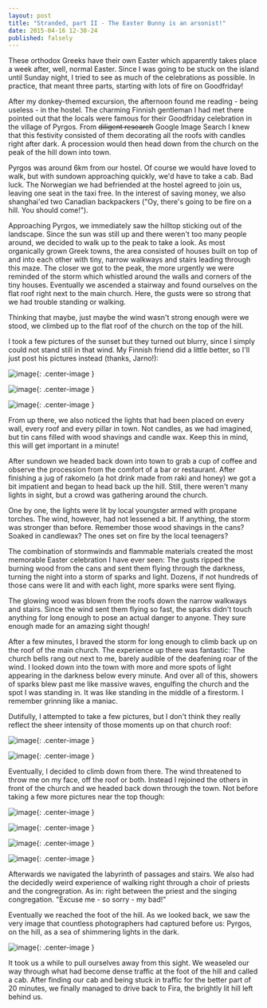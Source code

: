 ```yaml
---
layout: post
title: "Stranded, part II - The Easter Bunny is an arsonist!"
date: 2015-04-16 12-30-24
published: falsely
---
```


These orthodox Greeks have their own Easter which apparently takes place a week after, well, normal Easter. Since I was going to be stuck on the island until Sunday night, I tried to see as much of the celebrations as possible. In practice, that meant three parts, starting with lots of fire on Goodfriday!

After my donkey-themed excursion, the afternoon found me reading - being useless - in the hostel. The charming Finnish gentleman I had met there pointed out that the locals were famous for their Goodfriday celebration in the village of Pyrgos. From ~~diligent research~~ Google Image Search I knew that this festivity consisted of them decorating all the roofs with candles right after dark. A procession would then head down from the church on the peak of the hill down into town.

Pyrgos was around 6km from our hostel. Of course we would have loved to walk, but with sundown approaching quickly, we'd have to take a cab. Bad luck. The Norwegian we had befriended at the hostel agreed to join us, leaving one seat in the taxi free. In the interest of saving money, we also shanghai'ed two Canadian backpackers ("Oy, there's going to be fire on a hill. You should come!").

Approaching Pyrgos, we immediately saw the hilltop sticking out of the landscape. Since the sun was still up and there weren't too many people around, we decided to walk up to the peak to take a look. As most organically grown Greek towns, the area consisted of houses built on top of and into each other with tiny, narrow walkways and stairs leading through this maze. The closer we got to the peak, the more urgently we were reminded of the storm which whistled around the walls and corners of the tiny houses. Eventually we ascended a stairway and found ourselves on the flat roof right next to the main church. Here, the gusts were so strong that we had trouble standing or walking.

Thinking that maybe, just maybe the wind wasn't strong enough were we stood, we climbed up to the flat roof of the church on the top of the hill.

I took a few pictures of the sunset but they turned out blurry, since I simply could not stand still in that wind. My Finnish friend did a little better, so I'll just post his pictures instead (thanks, Jarno!):

![image](http://escapingsloth.com/pics/P4100112_scaled.JPG){: .center-image }

![image](http://escapingsloth.com/pics/P4100107_scaled.JPG){: .center-image }

![image](http://escapingsloth.com/pics/IMG_20150410_193452_scaled.jpg){: .center-image }

From up there, we also noticed the lights that had been placed on every wall, every roof and every pillar in town. Not candles, as we had imagined, but tin cans filled with wood shavings and candle wax. Keep this in mind, this will get important in a minute!

After sundown we headed back down into town to grab a cup of coffee and observe the procession from the comfort of a bar or restaurant. After finishing a jug of rakomelo (a hot drink made from raki and honey) we got a bit impatient and began to head back up the hill. Still, there weren't many lights in sight, but a crowd was gathering around the church. 

One by one, the lights were lit by local youngster armed with propane torches. The wind, however, had not lessened a bit. If anything, the storm was stronger than before. Remember those wood shavings in the cans? Soaked in candlewax? The ones set on fire by the local teenagers?

The combination of stormwinds and flammable materials created the most memorable Easter celebration I have ever seen: The gusts ripped the burning wood from the cans and sent them flying through the darkness, turning the night into a storm of sparks and light. Dozens, if not hundreds of those cans were lit and with each light, more sparks were sent flying.

The glowing wood was blown from the roofs down the narrow walkways and stairs. Since the wind sent them flying so fast, the sparks didn't touch anything for long enough to pose an actual danger to anyone. They sure enough made for an amazing sight though!

After a few minutes, I braved the storm for long enough to climb back up on the roof of the main church. The experience up there was fantastic: The church bells rang out next to me, barely audible of the deafening roar of the wind. I looked down into the town with more and more spots of light appearing in the darkness below every minute. And over all of this, showers of sparks blew past me like massive waves, engulfing the church and the spot I was standing in. It was like standing in the middle of a firestorm. I remember grinning like a maniac.

Dutifully, I attempted to take a few pictures, but I don't think they really reflect the sheer intensity of those moments up on that church roof:

![image](http://escapingsloth.com/pics/IMG_20150410_205155_scaled.jpg){: .center-image }

![image](http://escapingsloth.com/pics/IMG_20150410_205211_scaled.jpg){: .center-image }


Eventually, I decided to climb down from there. The wind threatened to throw me on my face, off the roof or both. Instead I rejoined the others in front of the church and we headed back down through the town. Not before taking a few more pictures near the top though:

![image](http://escapingsloth.com/pics/P4100110_scaled.JPG){: .center-image }

![image](http://escapingsloth.com/pics/IMG_20150410_210602_scaled.jpg){: .center-image }

![image](http://escapingsloth.com/pics/P4100094_scaled.JPG){: .center-image }

![image](http://escapingsloth.com/pics/P4100109_scaled.JPG){: .center-image }

Afterwards we navigated the labyrinth of passages and stairs. We also had the decidedly weird experience of walking right through a choir of priests and the congregration. As in: right between the priest and the singing congregation. "Excuse me - so sorry - my bad!"

Eventually we reached the foot of the hill. As we looked back, we saw the very image that countless photographers had captured before us: Pyrgos, on the hill, as a sea of shimmering lights in the dark.

![image](http://escapingsloth.com/pics/IMG_20150410_213237_scaled.jpg){: .center-image }

It took us a while to pull ourselves away from this sight. We weaseled our way through what had become dense traffic at the foot of the hill and called a cab. After finding our cab and being stuck in traffic for the better part of 20 minutes, we finally managed to drive back to Fira, the brightly lit hill left behind us.








